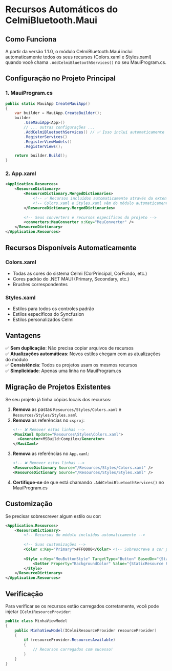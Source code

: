 ﻿# Recursos Automáticos do CelmiBluetooth.Maui

## Como Funciona

A partir da versão 1.1.0, o módulo CelmiBluetooth.Maui inclui automaticamente todos os seus recursos (Colors.xaml e Styles.xaml) quando você chama `.AddCelmiBluetoothServices()` no seu MauiProgram.cs.

## Configuração no Projeto Principal

### 1. MauiProgram.cs
```csharp
public static MauiApp CreateMauiApp()
{
    var builder = MauiApp.CreateBuilder();
    builder
        .UseMauiApp<App>()
        // ... outras configurações ...
        .AddCelmiBluetoothServices() // ✅ Isso inclui automaticamente todos os recursos!
        .RegisterServices()
        .RegisterViewModels()
        .RegisterViews();

    return builder.Build();
}
```

### 2. App.xaml
```xml
<Application.Resources>
    <ResourceDictionary>
        <ResourceDictionary.MergedDictionaries>
            <!-- ✅ Recursos incluídos automaticamente através da extensão -->
            <!-- Colors.xaml e Styles.xaml vêm do módulo automaticamente -->
        </ResourceDictionary.MergedDictionaries>
        
        <!-- Seus converters e recursos específicos do projeto -->
        <converters:MeuConverter x:Key="MeuConverter" />
    </ResourceDictionary>
</Application.Resources>
```

## Recursos Disponíveis Automaticamente

### Colors.xaml
- Todas as cores do sistema Celmi (CorPrincipal, CorFundo, etc.)
- Cores padrão do .NET MAUI (Primary, Secondary, etc.)
- Brushes correspondentes

### Styles.xaml  
- Estilos para todos os controles padrão
- Estilos específicos do Syncfusion
- Estilos personalizados Celmi

## Vantagens

✅ **Sem duplicação**: Não precisa copiar arquivos de recursos  
✅ **Atualizações automáticas**: Novos estilos chegam com as atualizações do módulo  
✅ **Consistência**: Todos os projetos usam os mesmos recursos  
✅ **Simplicidade**: Apenas uma linha no MauiProgram.cs  

## Migração de Projetos Existentes

Se seu projeto já tinha cópias locais dos recursos:

1. **Remova** as pastas `Resources/Styles/Colors.xaml` e `Resources/Styles/Styles.xaml`
2. **Remova** as referências no `csproj`:
   ```xml
   <!-- ❌ Remover estas linhas -->
   <MauiXaml Update="Resources\Styles\Colors.xaml">
     <Generator>MSBuild:Compile</Generator>
   </MauiXaml>
   ```
3. **Remova** as referências no `App.xaml`:
   ```xml
   <!-- ❌ Remover estas linhas -->
   <ResourceDictionary Source="/Resources/Styles/Colors.xaml" />
   <ResourceDictionary Source="/Resources/Styles/Styles.xaml" />
   ```
4. **Certifique-se** de que está chamando `.AddCelmiBluetoothServices()` no MauiProgram.cs

## Customização

Se precisar sobrescrever algum estilo ou cor:

```xml
<Application.Resources>
    <ResourceDictionary>
        <!-- Recursos do módulo incluídos automaticamente -->
        
        <!-- Suas customizações -->
        <Color x:Key="Primary">#FF0000</Color> <!-- Sobrescreve a cor primária -->
        
        <Style x:Key="MeuButtonStyle" TargetType="Button" BasedOn="{StaticResource {x:Type Button}}">
            <Setter Property="BackgroundColor" Value="{StaticResource Primary}" />
        </Style>
    </ResourceDictionary>
</Application.Resources>
```

## Verificação

Para verificar se os recursos estão carregados corretamente, você pode injetar `ICelmiResourceProvider`:

```csharp
public class MinhaViewModel
{
    public MinhaViewModel(ICelmiResourceProvider resourceProvider)
    {
        if (resourceProvider.ResourcesAvailable)
        {
            // Recursos carregados com sucesso!
        }
    }
}
```